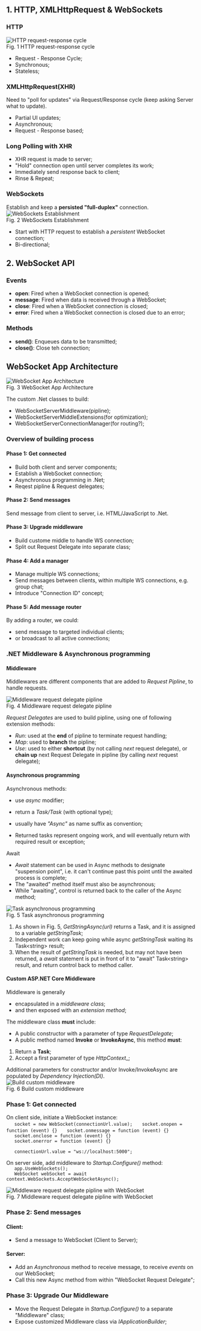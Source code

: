 ## 1. HTTP, XMLHttpRequest & WebSockets 
### HTTP 
![HTTP request-response cycle](https://github.com/sharship/WebSockets-SignalR/blob/main/imgs/Http.PNG "HTTP request-response cycle")  
Fig. 1 HTTP request-response cycle  

- Request - Response Cycle; 
- Synchronous; 
- Stateless; 

### XMLHttpRequest\(XHR\) 
Need to "poll for updates" via Request/Response cycle \(keep asking Server what to update\). 
- Partial UI updates; 
- Asynchronous; 
- Request - Response based; 

### Long Polling with XHR 
- XHR request is made to server; 
- "Hold" connection open until server completes its work; 
- Immediately send response back to client; 
- Rinse & Repeat; 

### WebSockets 
Establish and keep a __persisted "full-duplex"__ connection. 
![WebSockets Establishment](https://github.com/sharship/WebSockets-SignalR/blob/main/imgs/WebSockets.PNG "WebSockets Establishment")  
Fig. 2 WebSockets Establishment  

- Start with HTTP request to establish a _persistent_ WebSocket connection; 
- Bi-directional; 

## 2. WebSocket API  
### Events 
- __open__: Fired when a WebSocket connection is opened; 
- __message__: Fired when data is received through a WebSocket; 
- __close__: Fired when a WebSocket connection is closed; 
- __error__: Fired when a WebSocket connection is closed due to an error; 

### Methods 
- __send\(\)__: Enqueues data to be transmitted; 
- __close\(\)__: Close teh connection; 

## WebSocket App Architecture 
![WebSocket App Architecture](https://github.com/sharship/WebSockets-SignalR/blob/main/imgs/WebSocket%20App%20Architecture.png "WebSocket App Architecture")  
Fig. 3 WebSocket App Architecture  

The custom .Net classes to build: 
- WebSocketServerMiddleware\(pipline\); 
- WebSocketServerMiddleExtensions\(for optimization\); 
- WebSocketServerConnectionManager\(for routing?\); 

### Overview of building process 
#### Phase 1: Get connected 
- Build both client and server components; 
- Establish a WebSocket connection; 
- Asynchronous programming in .Net; 
- Reqest pipline & Request delegates; 

#### Phase 2: Send messages 
Send message from client to server, i.e. HTML/JavaScript to .Net. 

#### Phase 3: Upgrade middleware 
- Build custome middle to handle WS connection; 
- Split out Request Delegate into separate class; 

#### Phase 4: Add a manager 
- Manage multiple WS connections; 
- Send messages between clients, within multiple WS connections, e.g. group chat; 
- Introduce "Connection ID" concept; 

#### Phase 5: Add message router 
By adding a router, we could: 
- send message to targeted individual clients; 
- or broadcast to all active connections; 

### .NET Middleware & Asynchronous programming

#### Middleware
Middlewares are different components that are added to _Request Pipline_, to handle requests.  

![Middleware request delegate pipline](https://github.com/sharship/WebSockets-SignalR/blob/main/imgs/request-delegate-pipeline.png "Middleware request delegate pipline")  
Fig. 4 Middleware request delegate pipline  

_Request Delegates_ are used to build pipline, using one of following extension methods:  
- _Run_: used at the **end** of pipline to terminate request handling;  
- _Map_: used to **branch** the pipline;  
- _Use_: used to either **shortcut** (by not calling _next_ request delegate), or **chain up** next Request Delegate in pipline (by calling _next_ request delegate);  

#### Asynchronous programming
Asynchronous methods:  
- use _async_ modifier;  
- return a _Task/Task<T>_ \(with optional type\);  
- usually have _"Async"_ as name suffix as convention;  

- Returned tasks represent ongoing work, and will eventually return with required result or exception;

Await  
- _Await_ statement can be used in Async methods to designate "suspension point", i.e. it can't continue past this point until the awaited process is complete;
- The "awaited" method itself must also be asynchronous;
- While "awaiting", control is returned back to the caller of the Async method;

![Task asynchronous programming](https://github.com/sharship/WebSockets-SignalR/blob/main/imgs/async-program.png "Task asynchronous programming")  
Fig. 5 Task asynchronous programming  

1. As shown in Fig. 5, _GetStringAsync\(url\)_ returns a Task, and it is assigned to a variable _getStringTask_;  
2. Independent work can keep going while async _getStringTask_ waiting its Task\<string\> result;  
3. When the result of _getStringTask_ is needed, but may not have been returned, a _await_ statement is put in front of it to "await" Task\<string\> result, and return control back to method caller.  


#### Custom ASP.NET Core Middleware
Middleware is generally  
- encapsulated in a _middleware class_;  
- and then exposed with an _extension method_;  

The middleware class **must** include:  
- A public constructor with a parameter of type _RequestDelegate_;  
- A public method named __Invoke__ or __InvokeAsync__, this method **must**:  
1. Return a **Task**;  
2. Accept a first parameter of type _HttpContext__;  

Additional parameters for constructor and/or Invoke/InvokeAsync are populated by _Dependency Injection\(DI\)_.  
![Build custom middleware](https://github.com/sharship/WebSockets-SignalR/blob/main/imgs/custom-middleware.png "Build custom middleware")  
Fig. 6 Build custom middleware  




### Phase 1: Get connected 
On client side, initiate a WebSocket instance:  
`   socket = new WebSocket(connectionUrl.value);` 
`   socket.onopen = function (event) {}` 
`   socket.onmessage = function (event) {}`  
`   socket.onclose = function (event) {}`  
`   socket.onerror = function (event) {}`  
  
`   connectionUrl.value = "ws://localhost:5000";`  

On server side, add middleware to _Startup.Configure()_ method:  
`   app.UseWebSockets();`  
`   WebSocket webSocket = await context.WebSockets.AcceptWebSocketAsync();`  

![Middleware request delegate pipline with WebSocket](https://github.com/sharship/WebSockets-SignalR/blob/main/imgs/websocket-pipline.jpg "Middleware request delegate pipline with WebSocket")  
Fig. 7 Middleware request delegate pipline with WebSocket  

### Phase 2: Send messages 
#### Client: 
- Send a message to WebSocket \(Client to Server\);  

#### Server: 
- Add an _Asynchronous_ method to receive message, to receive _events_ on our WebSocket;  
- Call this new Async method from within "WebSocket Request Delegate";  

### Phase 3: Upgrade Our Middleware
- Move the Request Delegate in _Startup.Configure\(\)_ to a separate "Middleware" class;  
- Expose customized Middleware class via _IApplicationBuilder_;  


